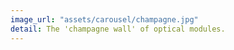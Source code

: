 ```yaml
---
image_url: "assets/carousel/champagne.jpg"
detail: The 'champagne wall' of optical modules.
---
```

